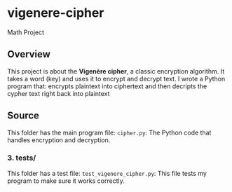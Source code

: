 # vigenere-cipher
Math Project

## Overview
This project is about the **Vigenère cipher**, a classic encryption algorithm. It takes a word (key) and uses it to encrypt and decrypt text. I wrote a Python program that:
encrypts plaintext into ciphertext and then decripts the cypher text right back into plaintext


 ## Source 
This folder has the main program file:
`cipher.py`: The Python code that handles encryption and decryption.

### 3. **tests/**
This folder has a test file:
 `test_vigenere_cipher.py`: This file tests my program to make sure it works correctly.

